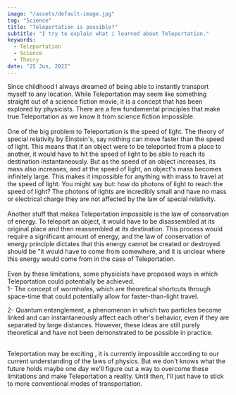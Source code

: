 ```yaml
---
image: "/assets/default-image.jpg"
tag: "Science"
title: "Teleportation is possible?"
subtitle: "I try to explain what i learned about Teleportation."
keywords: 
  - Teleportation
  - Science
  - Theory  
date: "25 Jun, 2022"
---
```


Since childhood I always dreamed of being able to instantly transport myself to any location.  While Teleportation may seem like something straight out of a science fiction movie, it is a concept that has been explored by physicists. There are a few fundamental principles that make true Teleportation as we know it from science fiction impossible.
<br><br>
One of the big problem to Teleportation is the speed of light. The theory of special relativity by Einstein's, say nothing can move faster than the speed of light. This means that if an object were to be teleported from a place to another, it would have to hit the speed of light to be able to reach its destination instantaneously. But as the speed of an object increases, its mass also increases, and at the speed of light, an object's mass becomes infinitely large. This makes it impossible for anything with mass to travel at the speed of light. You might say but: how do photons of light to reach the speed of light?
The photons of lights are incredibly small and have no mass or electrical charge they are not affected by the law of special relativity.
<br><br>
Another stuff that makes Teleportation impossible is the law of conservation of energy. To teleport an object, it would have to be disassembled at its original place and then reassembled at its destination. This process would require a significant amount of energy, and the law of conservation of energy principle dictates that this energy cannot be created or destroyed. should be "it would have to come from somewhere, and it is unclear where this energy would come from in the case of Teleportation.
<br><br>
Even by these limitations, some physicists have proposed ways in which Teleportation could potentially be achieved.
<br>
  1- The concept of wormholes, which are theoretical shortcuts through space-time that could potentially allow for faster-than-light travel.
  
  2- Quantum entanglement, a phenomenon in which two particles become linked and can instantaneously affect each other's behavior, even if they are separated by   large distances. However, these ideas are still purely theoretical and have not been demonstrated to be possible in practice.
<br><br>

Teleportation may be exciting , it is currently impossible according to our current understanding of the laws of physics. But we don't knows what the future holds maybe one day we'll figure out a way to overcome these limitations and make Teleportation a reality. Until then, I'll just have to stick to more conventional modes of transportation.

